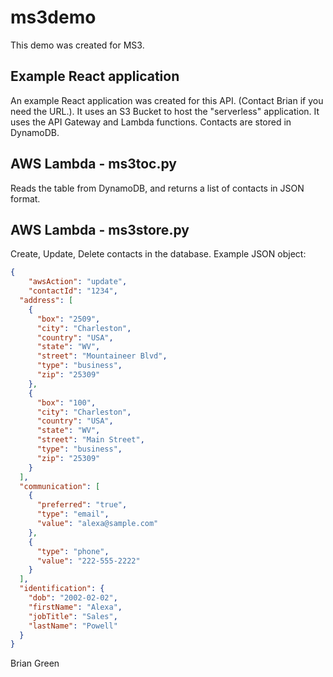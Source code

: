 # ms3demo
This demo was created for MS3.

## Example React application
An example React application was created for this API.  (Contact Brian if you need the URL.). It uses an S3 Bucket to host the "serverless" application.  It  uses the API Gateway and Lambda functions.  Contacts are stored in DynamoDB.

## AWS Lambda - ms3toc.py
Reads the table from DynamoDB, and returns a list of contacts in JSON format.

## AWS Lambda - ms3store.py
Create, Update, Delete contacts in the database.  Example JSON object:


```json
{
    "awsAction": "update",
    "contactId": "1234",
  "address": [
    {
      "box": "2509",
      "city": "Charleston",
      "country": "USA",
      "state": "WV",
      "street": "Mountaineer Blvd",
      "type": "business",
      "zip": "25309"
    },
    {
      "box": "100",
      "city": "Charleston",
      "country": "USA",
      "state": "WV",
      "street": "Main Street",
      "type": "business",
      "zip": "25309"
    }
  ],
  "communication": [
    {
      "preferred": "true",
      "type": "email",
      "value": "alexa@sample.com"
    },
    {
      "type": "phone",
      "value": "222-555-2222"
    }
  ],
  "identification": {
    "dob": "2002-02-02",
    "firstName": "Alexa",
    "jobTitle": "Sales",
    "lastName": "Powell"
  }
}
```

Brian Green
